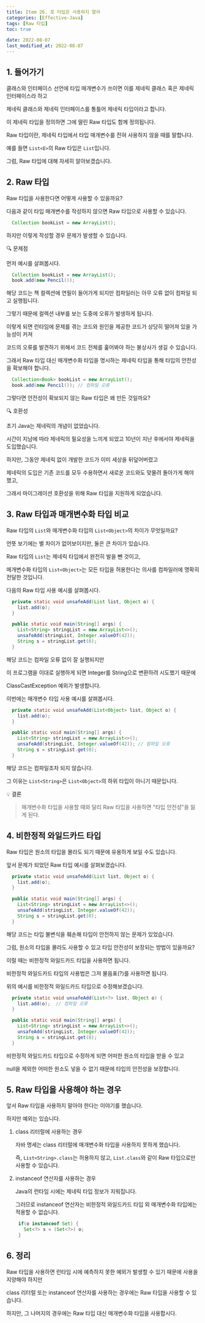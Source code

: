 ```yaml
---
title: Item 26. 로 타입은 사용하지 말라
categories: [Effective-Java]
tags: [Raw 타입]
toc: true

date: 2022-08-07
last_modified_at: 2022-08-07
---
```


## 1. 들어가기

클래스와 인터페이스 선언에 타입 매개변수가 쓰이면 이를 제네릭 클래스 혹은 제네릭 인터페이스라 하고

제네릭 클래스와 제네릭 인터페이스를 통틀어 제네릭 타입이라고 합니다.

이 제네릭 타입을 정의하면 그에 딸린 Raw 타입도 함께 정의됩니다.

Raw 타입이란, 제네릭 타입에서 타입 매개변수를 전혀 사용하지 않을 때를 말합니다.

예를 들면 `List<E>`의 Raw 타입은 `List`입니다.

그럼, Raw 타입에 대해 자세히 알아보겠습니다.

## 2. Raw 타입

Raw 타입을 사용한다면 어떻게 사용할 수 있을까요?

다음과 같이 타입 매개변수를 작성하지 않으면 Raw 타입으로 사용할 수 있습니다.

```java
  Collection bookList = new ArrayList();
```

하지만 이렇게 작성할 경우 문제가 발생할 수 있습니다.

🔍 문제점

먼저 예시를 살펴봅시다.

```java
  Collection bookList = new ArrayList();
  book.add(new Pencil());
```

해당 코드는 책 컬렉션에 연필이 들어가게 되지만 컴파일러는 아무 오류 없이 컴파일 되고 실행됩니다.

그렇기 때문에 컬렉션 내부를 보는 도중에 오류가 발생하게 됩니다.

이렇게 되면 런타임에 문제를 겪는 코드와 원인을 제공한 코드가 상당히 떨어져 있을 가능성이 커져

코드의 오류를 발견하기 위해서 코드 전체를 훑어봐야 하는 불상사가 생길 수 있습니다.

그래서 Raw 타입 대신 매개변수화 타입을 명시하는 제네릭 타입을 통해 타입의 안전성을 확보해야 합니다.

```java
  Collection<Book> bookList = new ArrayList();
  book.add(new Pencil()); // 컴파일 오류
```

그렇다면 안전성이 확보되지 않는 Raw 타입은 왜 만든 것일까요?

🔍 호환성

초기 Java는 제네릭의 개념이 없었습니다.

시간이 지남에 따라 제네릭의 필요성을 느끼게 되었고 10년이 지난 후에서야 제네릭을 도입했습니다.

하지만, 그동안 제네릭 없이 개발한 코드가 이미 세상을 뒤덮어버렸고

제네릭의 도입은 기존 코드를 모두 수용하면서 새로운 코드와도 맞물려 돌아가게 해야 했고,

그래서 마이그레이션 호환성을 위해 Raw 타입을 지원하게 되었습니다.

## 3. Raw 타입과 매개변수화 타입 비교

Raw 타입의 `List`와 매개변수화 타입의 `List<Object>`의 차이가 무엇일까요?

언뜻 보기에는 별 차이가 없어보이지만, 둘은 큰 차이가 있습니다.

Raw 타입의 `List`는 제네릭 타입에서 완전히 발을 뺀 것이고,

매개변수화 타입의 `List<Object>`는 모든 타입을 허용한다는 의사를 컴파일러에 명확히 전달한 것입니다.

다음의 Raw 타입 사용 예시를 살펴봅시다.

```java
  private static void unsafeAdd(List list, Object o) {
    list.add(o);
  }

  public static void main(String[] args) {
    List<String> stringList = new ArrayList<>();
    unsafeAdd(stringList, Integer.valueOf(42));
    String s = stringList.get(0);
  }
```

해당 코드는 컴파일 오류 없이 잘 실행되지만 

이 프로그램을 이대로 실행하게 되면 Integer를 String으로 변환하려 시도했기 때문에

ClassCastException 예외가 발생합니다.

이번에는 매개변수 타입 사용 예시를 살펴봅시다.

```java
  private static void unsafeAdd(List<Object> list, Object o) {
    list.add(o);
  }

  public static void main(String[] args) {
    List<String> stringList = new ArrayList<>();
    unsafeAdd(stringList, Integer.valueOf(42)); // 컴파일 오류
    String s = stringList.get(0);
  }
```

해당 코드는 컴파일조차 되지 않습니다.

그 이유는 `List<String>`은 `List<Object>`의 하위 타입이 아니기 때문입니다.

💡 결론

> 매개변수화 타입을 사용할 때와 달리 Raw 타입을 사용하면 "타입 안전성"을 잃게 된다.

## 4. 비한정적 와일드카드 타입

Raw 타입은 원소의 타입을 몰라도 되기 때문에 유용하게 보일 수도 있습니다.

앞서 문제가 되었던 Raw 타입 예시를 살펴보겠습니다.

```java
  private static void unsafeAdd(List list, Object o) {
    list.add(o);
  }

  public static void main(String[] args) {
    List<String> stringList = new ArrayList<>();
    unsafeAdd(stringList, Integer.valueOf(42));
    String s = stringList.get(0);
  }
```

해당 코드는 타입 불변식을 훼손해 타입이 안전하지 않는 문제가 있었습니다.

그럼, 원소의 타입을 몰라도 사용할 수 있고 타입 안전성이 보장되는 방법이 있을까요?

이럴 때는 비한정적 와일드카드 타입을 사용하면 됩니다.

비한정적 와일드카드 타입의 사용법은 그저 물음표(?)를 사용하면 됩니다.

위의 예시를 비한정적 와일드카드 타입으로 수정해보겠습니다.

```java
  private static void unsafeAdd(List<?> list, Object o) {
    list.add(o);  // 컴파일 오류
  }

  public static void main(String[] args) {
    List<String> stringList = new ArrayList<>();
    unsafeAdd(stringList, Integer.valueOf(42));
    String s = stringList.get(0);
  }
```

비한정적 와일드카드 타입으로 수정하게 되면 어떠한 원소의 타입을 받을 수 있고

null을 제외한 어떠한 원소도 넣을 수 없기 때문에 타입의 안전성을 보장합니다.

## 5. Raw 타입을 사용해야 하는 경우

앞서 Raw 타입을 사용하지 말아야 한다는 이야기를 했습니다.

하지만 예외는 있습니다.

1. class 리터럴에 사용하는 경우

   자바 명세는 class 리터럴에 매개변수화 타입을 사용하지 못하게 했습니다.

   즉, `List<String>.class`는 허용하지 않고, `List.class`와 같이 Raw 타입으로만 사용할 수 있습니다.

2. instanceof 연산자를 사용하는 경우

   Java의 런타임 시에는 제네릭 타입 정보가 지워집니다.
   
   그러므로 instanceof 연산자는 비한정적 와일드카드 타입 외 매개변수화 타입에는 적용할 수 없습니다.

   ```java
    if(o instanceof Set) {
      Set<?> s = (Set<?>) o;
    }
   ```

## 6. 정리

Raw 타입을 사용하면 런타임 시에 예측하지 못한 예외가 발생할 수 있기 때문에 사용을 지양해야 하지만

class 리터럴 또는 instanceof 연산자를 사용하는 경우에는 Raw 타입을 사용할 수 있습니다.

하지만, 그 나머지의 경우에는 Raw 타입 대신 매개변수화 타입을 사용합시다.